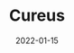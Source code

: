 ---
date: 2022-01-15
##
title:    Cureus 
## Titel der Publikation, beispielweise The Lancet.
##
authors: 'Kerr, L, Cadegiani, FA, Baldi, F, et al.'
##
status:   default
##
en:
  subtitle:   'Ivermectin Prophylaxis Used for COVID-19: A Citywide, Prospective, Observational Study of 223,128 Subjects Using Propensity Score Matching'
  ##
  description: 'Ivermectin has demonstrated different mechanisms of action that potentially protect from both coronavirus disease 2019 (COVID-19) infection and COVID-19-related comorbidities. Based on the studies suggesting efficacy in prophylaxis combined with the known safety profile of ivermectin, a citywide prevention program using ivermectin for COVID-19 was implemented in Itajaí, a southern city in Brazil in the state of Santa Catarina. The objective of this study was to evaluate the impact of regular ivermectin use on subsequent COVID-19 infection and mortality rates. We analyzed data from a prospective, observational study of the citywide COVID-19 prevention with ivermectin program, which was conducted between July 2020 and December 2020 in Itajaí, Brazil. Study design, institutional review board approval, and analysis of registry data occurred after completion of the program. The program consisted of inviting the entire population of Itajaí to a medical visit to enroll in the program and to compile baseline, personal, demographic, and medical information. In the absence of contraindications, ivermectin was offered as an optional treatment to be taken for two consecutive days every 15 days at a dose of 0.2 mg/kg/day. In cases where a participating citizen of Itajaí became ill with COVID-19, they were recommended not to use ivermectin or any other medication in early outpatient treatment. Clinical outcomes of infection, hospitalization, and death were automatically reported and entered into the registry in real time. Study analysis consisted of comparing ivermectin users with non-users using cohorts of infected patients propensity score-matched by age, sex, and comorbidities. COVID-19 infection and mortality rates were analyzed with and without the use of propensity score matching (PSM). Of the 223,128 citizens of Itajaí considered for the study, a total of 159,561 subjects were included in the analysis: 113,845 (71.3%) regular ivermectin users and 45,716 (23.3%) non-users. Of these, 4,311 ivermectin users were infected, among which 4,197 were from the city of Itajaí (3.7% infection rate), and 3,034 non-users (from Itajaí) were infected (6.6% infection rate), with a 44% reduction in COVID-19 infection rate. Using PSM, two cohorts of 3,034 subjects suffering from COVID-19 infection were compared. The regular use of ivermectin led to a 68% reduction in COVID-19 mortality. When adjusted for residual variables, reduction in mortality rate was 70%. There was a 56% reduction in hospitalization rate. After adjustment for residual variables, reduction in hospitalization rate was 67%. In this large PSM study, regular use of ivermectin as a prophylactic agent was associated with significantly reduced COVID-19 infection, hospitalization, and mortality rates.'
  ## 
  tags:    [COVID-19, Ivermectin, infection rate, mortality rate, hospitalization]
## 
de: 
  ##
  subtitle:   'Ivermectin-Prophylaxe bei COVID-19: Eine stadtweite, prospektive Beobachtungsstudie mit 223.128 Probanden unter Verwendung von Propensity Score Matching'
  ##
  description: 'Ivermectin hat verschiedene Wirkmechanismen gezeigt, die potenziell sowohl vor einer Infektion mit dem Coronavirus 2019 (COVID-19) als auch vor COVID-19-bedingten Komorbiditäten schützen können. Auf der Grundlage der Studien, die auf eine Wirksamkeit bei der Prophylaxe hindeuten, und des bekannten Sicherheitsprofils von Ivermectin wurde in Itajaí, einer südlichen Stadt in Brasilien im Bundesstaat Santa Catarina, ein stadtweites Präventionsprogramm mit Ivermectin gegen COVID-19 durchgeführt. Ziel dieser Studie war es, die Auswirkungen der regelmäßigen Ivermectin-Anwendung auf die nachfolgenden COVID-19-Infektions- und Sterblichkeitsraten zu untersuchen. Wir analysierten Daten aus einer prospektiven Beobachtungsstudie des stadtweiten COVID-19-Präventionsprogramms mit Ivermectin, das zwischen Juli 2020 und Dezember 2020 in Itajaí, Brasilien, durchgeführt wurde. Das Studiendesign, die Genehmigung des institutionellen Prüfungsausschusses und die Analyse der Registerdaten erfolgten nach Abschluss des Programms. Im Rahmen des Programms wurde die gesamte Bevölkerung von Itajaí zu einem Arztbesuch eingeladen, um sich für das Programm anzumelden und die Ausgangsdaten sowie persönliche, demografische und medizinische Informationen zu erfassen. Wenn keine Kontraindikationen vorlagen, wurde Ivermectin als optionale Behandlung angeboten, die an zwei aufeinander folgenden Tagen alle 15 Tage in einer Dosis von 0,2 mg/kg/Tag eingenommen werden sollte. In Fällen, in denen ein teilnehmender Bürger aus Itajaí an COVID-19 erkrankte, wurde ihm empfohlen, weder Ivermectin noch ein anderes Medikament in der frühen ambulanten Behandlung zu verwenden. Die klinischen Ergebnisse von Infektionen, Krankenhausaufenthalten und Todesfällen wurden automatisch gemeldet und in Echtzeit in das Register eingegeben. Bei der Analyse der Studie wurden Ivermectin-Anwender mit Nicht-Anwendern verglichen, wobei Kohorten infizierter Patienten verwendet wurden, die nach Alter, Geschlecht und Komorbiditäten aufeinander abgestimmt waren (Propensity Score). Die COVID-19-Infektions- und Sterblichkeitsraten wurden mit und ohne Verwendung des Propensity-Score-Matching (PSM) analysiert. Von den 223.128 Einwohnern von Itajaí, die für die Studie in Frage kamen, wurden insgesamt 159.561 Personen in die Analyse einbezogen: 113.845 (71,3 %) regelmäßige Ivermectin-Anwender und 45.716 (23,3 %) Nichtanwender. Davon waren 4.311 Ivermectin-Anwender infiziert, von denen 4.197 aus der Stadt Itajaí stammten (3,7 % Infektionsrate), und 3.034 Nicht-Anwender (aus Itajaí) waren infiziert (6,6 % Infektionsrate), wobei die COVID-19-Infektionsrate um 44 % sank. Mithilfe von PSM wurden zwei Kohorten von 3 034 Personen, die an einer COVID-19-Infektion litten, verglichen. Die regelmäßige Einnahme von Ivermectin führte zu einem Rückgang der COVID-19-Mortalität um 68 %. Bereinigt um die übrigen Variablen betrug die Verringerung der Sterblichkeitsrate 70 %. Die Hospitalisierungsrate wurde um 56 % gesenkt. Nach Adjustierung für die übrigen Variablen betrug die Verringerung der Hospitalisierungsrate 67 %. In dieser großen PSM-Studie war die regelmäßige Anwendung von Ivermectin als prophylaktisches Mittel mit einer signifikanten Verringerung der COVID-19-Infektions-, Hospitalisierungs- und Sterblichkeitsrate verbunden.'
  ## 
  ##
  tags:     [COVID-19, Ivermectin, Infektionsrate, Sterblichkeitsrate, Krankenhausaufenthalt]
##
group:  "Treatments"
##
credit:      https://doi.org/10.7759/cureus.21272
##
## 2020-09-30_10.1038_s41590-020-00808-x.md
---